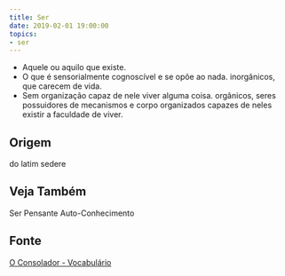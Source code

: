 ```yaml
---
title: Ser
date: 2019-02-01 19:00:00
topics:
- ser
---
```


* Aquele ou aquilo que existe. 
* O que é sensorialmente cognoscível e se opõe ao nada. inorgânicos, que carecem
  de vida. 
* Sem organização capaz de nele viver alguma coisa. orgânicos, seres possuidores
  de mecanismos e corpo organizados capazes de neles existir a faculdade de
  viver. 

## Origem
do latim sedere

## Veja Também
Ser Pensante
Auto-Conhecimento

## Fonte
[O Consolador - Vocabulário](http://www.oconsolador.com.br/linkfixo/vocabulario/principal.html)
